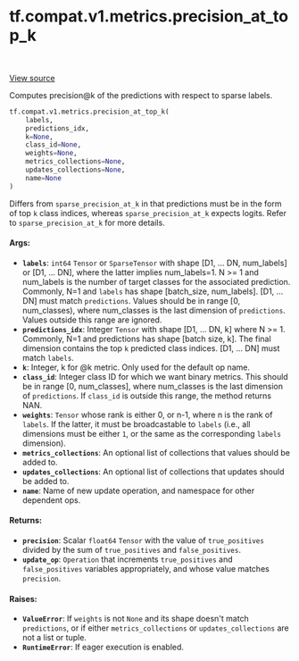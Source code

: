 <div itemscope itemtype="http://developers.google.com/ReferenceObject">
<meta itemprop="name" content="tf.compat.v1.metrics.precision_at_top_k" />
<meta itemprop="path" content="Stable" />
</div>

# tf.compat.v1.metrics.precision_at_top_k

<!-- Insert buttons -->

<table class="tfo-notebook-buttons tfo-api" align="left">
</table>

<a target="_blank" href="/code/stable/tensorflow/python/ops/metrics_impl.py">View source</a>



<!-- Start diff -->
Computes precision@k of the predictions with respect to sparse labels.

``` python
tf.compat.v1.metrics.precision_at_top_k(
    labels,
    predictions_idx,
    k=None,
    class_id=None,
    weights=None,
    metrics_collections=None,
    updates_collections=None,
    name=None
)
```



<!-- Placeholder for "Used in" -->

Differs from `sparse_precision_at_k` in that predictions must be in the form
of top `k` class indices, whereas `sparse_precision_at_k` expects logits.
Refer to `sparse_precision_at_k` for more details.

#### Args:


* <b>`labels`</b>: `int64` `Tensor` or `SparseTensor` with shape
  [D1, ... DN, num_labels] or [D1, ... DN], where the latter implies
  num_labels=1. N >= 1 and num_labels is the number of target classes for
  the associated prediction. Commonly, N=1 and `labels` has shape
  [batch_size, num_labels]. [D1, ... DN] must match `predictions`. Values
  should be in range [0, num_classes), where num_classes is the last
  dimension of `predictions`. Values outside this range are ignored.
* <b>`predictions_idx`</b>: Integer `Tensor` with shape [D1, ... DN, k] where
  N >= 1. Commonly, N=1 and predictions has shape [batch size, k].
  The final dimension contains the top `k` predicted class indices.
  [D1, ... DN] must match `labels`.
* <b>`k`</b>: Integer, k for @k metric. Only used for the default op name.
* <b>`class_id`</b>: Integer class ID for which we want binary metrics. This should be
  in range [0, num_classes], where num_classes is the last dimension of
  `predictions`. If `class_id` is outside this range, the method returns
  NAN.
* <b>`weights`</b>: `Tensor` whose rank is either 0, or n-1, where n is the rank of
  `labels`. If the latter, it must be broadcastable to `labels` (i.e., all
  dimensions must be either `1`, or the same as the corresponding `labels`
  dimension).
* <b>`metrics_collections`</b>: An optional list of collections that values should
  be added to.
* <b>`updates_collections`</b>: An optional list of collections that updates should
  be added to.
* <b>`name`</b>: Name of new update operation, and namespace for other dependent ops.


#### Returns:


* <b>`precision`</b>: Scalar `float64` `Tensor` with the value of `true_positives`
  divided by the sum of `true_positives` and `false_positives`.
* <b>`update_op`</b>: `Operation` that increments `true_positives` and
  `false_positives` variables appropriately, and whose value matches
  `precision`.


#### Raises:


* <b>`ValueError`</b>: If `weights` is not `None` and its shape doesn't match
  `predictions`, or if either `metrics_collections` or `updates_collections`
  are not a list or tuple.
* <b>`RuntimeError`</b>: If eager execution is enabled.
